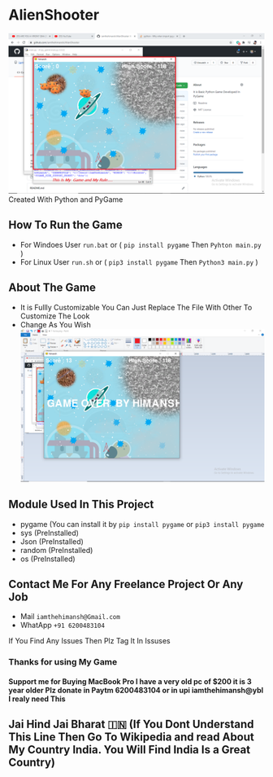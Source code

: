 # AlienShooter
![Home Page](ImgGitHubReadMe/home.png?raw=true)
Created With Python and PyGame 
## How To Run the Game
- For Windoes User ```run.bat``` or ( ``` pip install pygame ``` Then `` Pyhton main.py `` )
- For Linux User ```run.sh``` or ( ``` pip3 install pygame ``` Then `` Python3 main.py `` )
## About The Game 
- It is Fullly Customizable You Can Just Replace The File With Other To Customize The Look
- Change As You Wish
 ![Home Page](ImgGitHubReadMe/GameOver.png?raw=true)
 
 ## Module Used In This Project
 - pygame (You can install it by ``` pip install pygame ``` or ``` pip3 install pygame ```
 - sys (PreInstalled)
 - Json (PreInstalled)
 - random (PreInstalled)
 - os (PreInstalled)
 
 
 ## Contact Me For Any Freelance Project Or Any Job
 - Mail ```iamthehimansh@Gmail.com```
 - WhatApp ```+91 6200483104```
 
 If You Find Any Issues Then Plz Tag It In Issuses
 ### Thanks for using My Game
#### Support me for Buying MacBook Pro I have a very old pc of $200 it is 3 year older Plz donate in Paytm 6200483104 or in upi iamthehimansh@ybl I realy need This




## Jai Hind Jai Bharat  &#127470;&#127475; (If You Dont Understand This Line Then Go To Wikipedia and read About My Country India. You Will Find India Is a Great Country)
